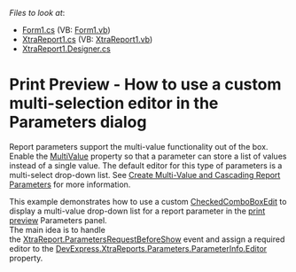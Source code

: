 <!-- default file list -->
*Files to look at*:

* [Form1.cs](./CS/WindowsApplication1/Form1.cs) (VB: [Form1.vb](./VB/WindowsApplication1/Form1.vb))
* [XtraReport1.cs](./CS/WindowsApplication1/XtraReport1.cs) (VB: [XtraReport1.vb](./VB/WindowsApplication1/XtraReport1.vb))
* [XtraReport1.Designer.cs](./CS/WindowsApplication1/XtraReport1.Designer.cs)
<!-- default file list end -->
# Print Preview - How to use a custom multi-selection editor in the Parameters dialog

<p>Report parameters support the multi-value functionality out of the box. Enable the <a href="https://docs.devexpress.com/CoreLibraries/DevExpress.DocumentServices.ServiceModel.DataContracts.ReportParameter.MultiValue">MultiValue</a> property so that a parameter can store a list of values instead of a single value. The default editor for this type of parameters is a multi-select drop-down list. See <a href="https://docs.devexpress.com/XtraReports/9998/Detailed-Guide-to-DevExpress-Reporting/Shape-Report-Data/Use-Report-Parameters/Create-Multi-Value-and-Cascading-Report-Parameters">Create Multi-Value and Cascading Report Parameters</a> for more information.</p>
<p>This example demonstrates how to use a custom <a href="https://docs.devexpress.com/WindowsForms/DevExpress.XtraEditors.CheckedComboBoxEdit">CheckedComboBoxEdit</a> to display a multi-value drop-down list for a report parameter in the <a href="https://docs.devexpress.com/XtraReports/10707/Create-End-User-Reporting-Applications/WinForms-Reporting/Print-Preview">print preview</a> Parameters panel. <br />
The main idea is to handle the <a href="https://docs.devexpress.com/XtraReports/DevExpress.XtraReports.UI.XtraReport.ParametersRequestBeforeShow">XtraReport.ParametersRequestBeforeShow</a> event and assign a required editor to the <a href="https://docs.devexpress.com/CoreLibraries/DevExpress.XtraReports.Parameters.ParameterInfo.Editor">DevExpress.XtraReports.Parameters.ParameterInfo.Editor</a> property.<br /><br />
<br/>


